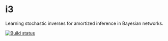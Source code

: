i3
==

Learning stochastic inverses for amortized inference in Bayesian networks.

[![Build status](https://api.travis-ci.org/stuhlmueller/i3.png)](https://travis-ci.org/stuhlmueller/i3)
